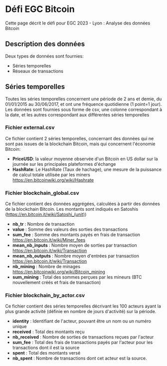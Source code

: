 # Défi EGC Bitcoin
Cette page décrit le défi pour EGC 2023 - Lyon : Analyse des données Bitcoin

## Description des données
Deux types de données sont fournies:
* Séries temporelles
* Réseaux de transactions

## Séries temporelles
Toutes les séries temporelles concernent une période de 2 ans et demie, du 01/01/2015 au 30/06/2017, et ont une fréquence quotidienne (1 point=1 jour).
Les données sont fournies sous forme de csv, une colonne correspondant à la date, et les autres correspondant aux différentes séries temporelles

### Fichier external.csv
Ce fichier contient 2 séries temporelles, concernant des données qui ne sont pas issues de la blockchain Bitcoin, mais qui concernent l'économie Bitcoin: 
* **PriceUSD**: la valeur moyenne observée d'un Bitcoin en US dollar sur la journée sur les principales plateformes d'échange
* **HashRate**: Le HashRate (Taux de hachage), une mesure de la puissance de calcul totale utilisée par les miners https://en.bitcoinwiki.org/wiki/Hashrate

### Fichier blockchain_global.csv
Ce fichier contient des données aggrégées, calculées à partir des données de la blockchain Bitcoin. Les montants sont indiqués en Satoshis (https://en.bitcoin.it/wiki/Satoshi_(unit))
* **nb_tr** : Nombre de transaction 
* **value** : Somme des valeurs des sorties des transactions
* **sum_fee** : Somme des montants payés en frais de transaction https://en.bitcoin.it/wiki/Miner_fees
* **mean_nb_inputs** : Nombre moyen de sorties par transaction https://en.bitcoin.it/wiki/Transaction
* **mean_nb_outputs** : Nombre moyen d'entrées par transaction https://en.bitcoin.it/wiki/Transaction
* **nb_mining** : Nombre de minages https://en.bitcoinwiki.org/wiki/Bitcoin_mining 
* **sum_mining** : Total des sommes perçues par les mineurs (BTC nouvellement créés et frais de transaction)

### Fichier blockchain_by_actor.csv
Ce fichier contient des séries temporelles décrivant les 100 acteurs ayant la plus grande activité (définie en nombre de jours d'activité) sur la période.
* **identity** : Identifiant de l'acteur, pouvant être un nom ou un numéro unique
* **received** : Total des montants reçu
* **nb_received** : Nombre de sorties de transactions reçues par l'acteur
* **sum_fee** : Total des frais de transactions payés par l'acteur pour les transactions dont il est la source
* **spent** : Total des montants versé
* **nb_spent** : Nombre de transactions dont cet acteur est la source.
